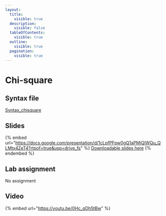```yaml
---
layout:
  title:
    visible: true
  description:
    visible: false
  tableOfContents:
    visible: true
  outline:
    visible: true
  pagination:
    visible: true
---
```


# Chi-square

## Syntax file

[Syntax\_chisquare](https://drive.google.com/open?id=1\_6oLtsxtl1lOnDqn2L84vklWZEZHUWVk\&usp=drive\_fs)

## Slides

{% embed url="https://docs.google.com/presentation/d/1cLpfPFpw0gQ1aPMiQIWQu_QLMtx4ZeT4?rtpof=true&usp=drive_fs" %}
[Downloadable slides here](https://docs.google.com/presentation/d/1cLpfPFpw0gQ1aPMiQIWQu\_QLMtx4ZeT4?rtpof=true\&usp=drive\_fs)
{% endembed %}

## Lab assignment

No assignment

## Video

{% embed url="https://youtu.be/0Hc_gDh5tBw" %}
